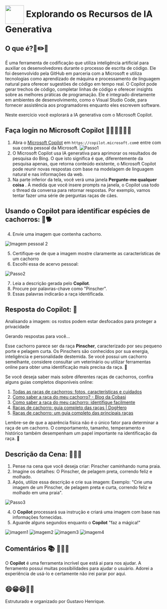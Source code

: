 
<h1>
    <a href="https://www.dio.me/">
     <img align="center" width="60px" src="https://hermes.dio.me/lab_projects/badges/c1203540-e5d4-40d1-a1e8-a7e0387d8abe.png"></a>
    <span> 
Explorando os Recursos de IA Generativa 
</span>
</h1>

## O que é?:book::pencil2::paperclip: 
É uma ferramenta de codificação que utiliza inteligência artificial para auxiliar os desenvolvedores durante o processo de escrita de código. Ele foi desenvolvido pela GitHub em parceria com a Microsoft e utiliza tecnologias como aprendizado de máquina e processamento de linguagem natural para oferecer sugestões de código em tempo real. O Copilot pode gerar trechos de código, completar linhas de código e oferecer insights sobre as melhores práticas de programação. Ele é integrado diretamente em ambientes de desenvolvimento, como o Visual Studio Code, para fornecer assistência aos programadores enquanto eles escrevem software.

Neste exercício você explorará a IA generativa com o Microsoft Copilot.


## Faça login no Microsoft Copilot 👨🏽‍🏫👨🏽‍💻

1.  Abra o [Microsoft Copilot](https://copilot.microsoft.com/) em `https://copilot.microsoft.com`e entre com sua conta pessoal da Microsoft.
![Passo1](https://github.com/ghrocha/DIO-Microsoft-Azure-AI-Fundamentals5/assets/96626042/66ccd14c-be6c-4583-a54b-bb7e064fbc0d)
2.  O Microsoft Copilot usa IA generativa para aprimorar os resultados de pesquisa do Bing. O que isto significa é que, diferentemente da pesquisa apenas, que retorna conteúdo existente, o Microsoft Copilot pode reunir novas respostas com base na modelagem de linguagem natural e nas informações da web.    
3.  Na parte inferior da tela, você verá uma janela **Pergunte-me qualquer coisa** . À medida que você insere prompts na janela, o Copilot usa todo o thread da conversa para retornar respostas. Por exemplo, vamos tentar fazer uma série de perguntas raças de cães.

## Usando o Copilot para identificar espécies de cachorros: :dog::dog2:

4. Envie uma imagem que contenha cachorro.

![Imagem pessoal 2](https://github.com/ghrocha/DIO-Microsoft-Azure-AI-Fundamentals5/assets/96626042/3a0f88bb-ed18-42fb-b04d-55b8a11fedfc)

5. Certifique-se de que a imagem mostre claramente as características de um cachorro
6. Escolhi essa de acervo pessoal:

![Passo2](https://github.com/ghrocha/DIO-Microsoft-Azure-AI-Fundamentals5/assets/96626042/e0f484e0-8cc4-4468-85b2-c002fd93afe9)

7.  Leia a descrição gerada pelo  **Copilot**.
8.  Procure por palavras-chave como "Pinscher".
9.  Essas palavras indicarão a raça identificada.

## Resposta do Copilot: 📗

Analisando a imagem: os rostos podem estar desfocados para proteger a privacidade

Gerando respostas para você…

Esse cachorro parece ser da raça  **Pinscher**, caracterizado por seu pequeno porte e pelagem curta. Os Pinschers são conhecidos por sua energia, inteligência e personalidade destemida. Se você possui um cachorro semelhante, considere consultar um veterinário ou utilizar ferramentas online para obter uma identificação mais precisa da raça. 🐶

Se você deseja saber mais sobre diferentes raças de cachorros, confira alguns guias completos disponíveis online:

1.  [Todas as raças de cachorros: fotos, características e cuidados](https://www.peritoanimal.com.br/racas-de-cachorros.html)
2.  [Como saber a raça do meu cachorro? - Blog da Cobasi](https://blog.cobasi.com.br/como-saber-a-raca-do-meu-cachorro/)
3.  [Como saber a raça do meu cachorro: identifique facilmente](https://animais.umcomo.com.br/artigo/como-saber-a-raca-do-meu-cachorro-8768.html)
4.  [Raças de cachorro: guia completo das raças | DogHero](https://love.doghero.com.br/racas-de-cachorro/)
5.  [Raças de cachorro: um guia completo das principais raças](https://www.patasdacasa.com.br/noticia/racas-de-cachorro-um-guia-completo-das-principais-racas)

Lembre-se de que a aparência física não é o único fator para determinar a raça de um cachorro. O comportamento, tamanho, temperamento e histórico também desempenham um papel importante na identificação da raça. 🐾

## Descrição da Cena: :palm_tree:⛺🌅

1.  Pense na cena que você deseja criar: Pinscher caminhando numa praia.
2.  Imagine os detalhes: O Pinscher, de pelagem preta, correndo feliz e molhado.
3. Após, utilize essa descrição e crie sua imagem: 
		Exemplo: "Crie uma imagem de um Pinscher, de pelagem preta e curta, correndo feliz e molhado em uma praia".

![Passo3](https://github.com/ghrocha/DIO-Microsoft-Azure-AI-Fundamentals5/assets/96626042/3b65f4f4-81f0-4ba3-9303-88f0cec99aaa)

4.  O  **Copilot**  processará sua instrução e criará uma imagem com base nas informações fornecidas.
5.  Aguarde alguns segundos enquanto o  **Copilot**  "faz a mágica!"

![imagem1](https://github.com/ghrocha/DIO-Microsoft-Azure-AI-Fundamentals5/assets/96626042/82f816ff-626c-4d9d-8a98-de103b74ffa7)
![imagem2](https://github.com/ghrocha/DIO-Microsoft-Azure-AI-Fundamentals5/assets/96626042/4e6c4348-52fc-4fa7-9984-9f1366da851c)
![imagem3](https://github.com/ghrocha/DIO-Microsoft-Azure-AI-Fundamentals5/assets/96626042/dc3f0aa1-3f3b-4d02-9dbf-f38f29e038da)
![imagem4](https://github.com/ghrocha/DIO-Microsoft-Azure-AI-Fundamentals5/assets/96626042/bf18a0e3-8cfe-4c1b-a70e-ce5a09e19ddc)


## Comentários 📚 👨🏽‍🏫

O  **Copilot**  é uma ferramenta incrível que está ai para nos ajudar. A ferramento possui muitas possibilidades para ajudar o usuário. Adorei a experiência de usá-lo e certamente não irei parar por aqui. 

## 😄😁😆👾👻

Estruturado e organizado por Gustavo Henrique.

